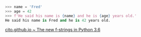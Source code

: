 ```py
>>> name = 'Fred'
>>> age = 42
>>> f'He said his name is {name} and he is {age} years old.'
He said his name is Fred and he is 42 years old.
```

[cito.github.io ~ The new f-strings in Python 3.6](https://cito.github.io/blog/f-strings/)
